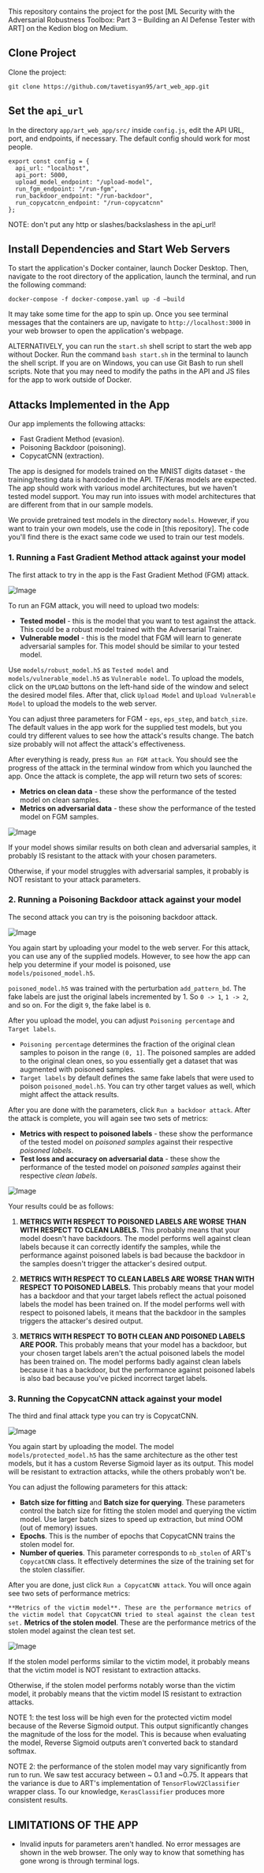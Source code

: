 This repository contains the project for the post [ML Security with the Adversarial Robustness Toolbox: Part 3 – Building an AI Defense Tester with ART] on the Kedion blog on Medium.

## Clone Project

Clone the project:

`git clone https://github.com/tavetisyan95/art_web_app.git`


## Set the `api_url`

In the directory `app/art_web_app/src/` inside `config.js`, edit the API URL, port, and endpoints, if necessary. The default config should work for most people.

```
export const config = {
  api_url: "localhost",
  api_port: 5000,  
  upload_model_endpoint: "/upload-model",
  run_fgm_endpoint: "/run-fgm",
  run_backdoor_endpoint: "/run-backdoor",
  run_copycatcnn_endpoint: "/run-copycatcnn"
};
```

NOTE: don't put any http or slashes/backslashess in the api_url!


## Install Dependencies and Start Web Servers

To start the application's Docker container, launch Docker Desktop. Then, navigate to the root directory of the application, launch the terminal, and run the following command:

`docker-compose -f docker-compose.yaml up -d –build`

It may take some time for the app to spin up. Once you see terminal messages that the containers are up, navigate to `http://localhost:3000` in your web browser to open the application's webpage.

ALTERNATIVELY, you can run the `start.sh` shell script to start the web app without Docker. Run the command `bash start.sh` in the terminal to launch the shell script. If you are on Windows, you can use Git Bash to run shell scripts. Note that you may need to modify the paths in the API and JS files for the app to work outside of Docker.


## Attacks Implemented in the App

Our app implements the following attacks:

- Fast Gradient Method (evasion).
- Poisoning Backdoor (poisoning).
- CopycatCNN (extraction).

The app is designed for models trained on the MNIST digits dataset - the training/testing data is hardcoded in the API. TF/Keras models are expected. The app should work with various model architectures, but we haven't tested model support. You may run into issues with model architectures that are different from that in our sample models.

We provide pretrained test models in the directory `models`. However, if you want to train your own models, use the code in [this repository]. The code you'll find there is the exact same code we used to train our test models.


### 1. Running a Fast Gradient Method attack against your model

The first attack to try in the app is the Fast Gradient Method (FGM) attack.

![Image](screenshots/fgm_screen.jpg)

To run an FGM attack, you will need to upload two models:

- **Tested model** - this is the model that you want to test against the attack. This could be a robust model trained with the Adversarial Trainer.
- **Vulnerable model** - this is the model that FGM will learn to generate adversarial samples for. This model should be similar to your tested model.

Use `models/robust_model.h5` as `Tested model` and `models/vulnerable_model.h5` as `Vulnerable model`. To upload the models, click on the `UPLOAD` buttons on the left-hand side of the window and select the desired model files. After that, click `Upload Model` and `Upload Vulnerable Model` to upload the models to the web server.

You can adjust three parameters for FGM - `eps`, `eps_step`, and `batch_size`. The default values in the app work for the supplied test models, but you could try different values to see how the attack's results change. The batch size probably will not affect the attack's effectiveness.

After everything is ready, press `Run an FGM attack`. You should see the progress of the attack in the terminal window from which you launched the app. Once the attack is complete, the app will return two sets of scores:

- **Metrics on clean data** - these show the performance of the tested model on clean samples.
- **Metrics on adversarial data** - these show the performance of the tested model on FGM samples.

![Image](screenshots/fgm_results.jpg)

If your model shows similar results on both clean and adversarial samples, it probably IS resistant to the attack with your chosen parameters.

Otherwise, if your model struggles with adversarial samples, it probably is NOT resistant to your attack parameters.


### 2. Running a Poisoning Backdoor attack against your model

The second attack you can try is the poisoning backdoor attack.

![Image](screenshots/backdoor_screen.jpg)

You again start by uploading your model to the web server. For this attack, you can use any of the supplied models. However, to see how the app can help you determine if your model is poisoned, use `models/poisoned_model.h5`.

`poisoned_model.h5` was trained with the perturbation `add_pattern_bd`. The fake labels are just the original labels incremented by 1. So `0 -> 1`, `1 -> 2`, and so on. For the digit `9`, the fake label is `0`.

After you upload the model, you can adjust `Poisoning percentage` and `Target labels`. 

- `Poisoning percentage` determines the fraction of the original clean samples to poison in the range `(0, 1]`. The poisoned samples are added to the original clean ones, so you essentially get a dataset that was augmented with poisoned samples.
- `Target labels` by default defines the same fake labels that were used to poison `poisoned_model.h5`. You can try other target values as well, which might affect the attack results.

After you are done with the parameters, click `Run a backdoor attack`. After the attack is complete, you will again see two sets of metrics:

- **Metrics with respect to poisoned labels** - these show the performance of the tested model on *poisoned samples* against their respective *poisoned labels*.
- **Test loss and accuracy on adversarial data** - these show the performance of the tested model on *poisoned samples* against their respective *clean labels*.

![Image](screenshots/backdoor_results.jpg)

Your results could be as follows:

1. **METRICS WITH RESPECT TO POISONED LABELS ARE WORSE THAN WITH RESPECT TO CLEAN LABELS.** This probably means that your model doesn't have backdoors. The model performs well against clean labels because it can correctly identify the samples, while the performance against poisoned labels is bad because the backdoor in the samples doesn't trigger the attacker's desired output.

2. **METRICS WITH RESPECT TO CLEAN LABELS ARE WORSE THAN WITH RESPECT TO POISONED LABELS.** This probably means that your model has a backdoor and that your target labels reflect the actual poisoned labels the model has been trained on. If the model performs well with respect to poisoned labels, it means that the backdoor in the samples triggers the attacker's desired output.

3. **METRICS WITH RESPECT TO BOTH CLEAN AND POISONED LABELS ARE POOR.** This probably means that your model has a backdoor, but your chosen target labels aren't the actual poisoned labels the model has been trained on. The model performs badly against clean labels because it has a backdoor, but the performance against poisoned labels is also bad because you've picked incorrect target labels.


### 3. Running the CopycatCNN attack against your model

The third and final attack type you can try is CopycatCNN.

![Image](screenshots/copycatcnn_screen.jpg)

You again start by uploading the model. The model `models/protected_model.h5` has the same architecture as the other test models, but it has a custom Reverse Sigmoid layer as its output. This model will be resistant to extraction attacks, while the others probably won't be.

You can adjust the following parameters for this attack:

- **Batch size for fitting** and **Batch size for querying**. These parameters control the batch size for fitting the stolen model and querying the victim model. Use larger batch sizes to speed up extraction, but mind OOM (out of memory) issues.
- **Epochs**. This is the number of epochs that CopycatCNN trains the stolen model for.
- **Number of queries**. This parameter corresponds to `nb_stolen` of ART's `CopycatCNN` class. It effectively determines the size of the training set for the stolen classifier.

After you are done, just click `Run a CopycatCNN attack`. You will once again see two sets of performance metrics:

` **Metrics of the victim model**. These are the performance metrics of the victim model that CopycatCNN tried to steal against the clean test set.
` **Metrics of the stolen model**. These are the performance metrics of the stolen model against the clean test set.

![Image](screenshots/copycatcnn_results.jpg)

If the stolen model performs similar to the victim model, it probably means that the victim model is NOT resistant to extraction attacks.

Otherwise, if the stolen model performs notably worse than the victim model, it probably means that the victim model IS resistant to extraction attacks.

NOTE 1: the test loss will be high even for the protected victim model because of the Reverse Sigmoid output. This output significantly changes the magnitude of the loss for the model. This is because when evaluating the model, Reverse Sigmoid outputs aren't converted back to standard softmax.

NOTE 2: the performance of the stolen model may vary significantly from run to run. We saw test accuracy between ~ 0.1 and ~0.75. It appears that the variance is due to ART's implementation of `TensorFlowV2Classifier` wrapper class. To our knowledge, `KerasClassifier` produces more consistent results.

 
## LIMITATIONS OF THE APP

- Invalid inputs for parameters aren't handled. No error messages are shown in the web browser. The only way to know that something has gone wrong is through terminal logs.